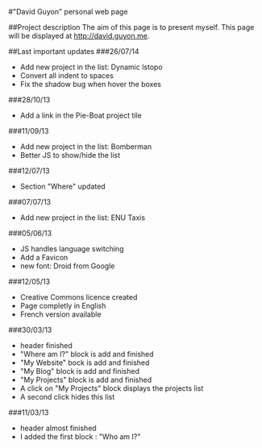#"David Guyon" personal web page

##Project description
The aim of this page is to present myself. This page will be displayed at http://david.guyon.me. 

##Last important updates
###26/07/14
- Add new project in the list: Dynamic lstopo
- Convert all indent to spaces
- Fix the shadow bug when hover the boxes

###28/10/13
- Add a link in the Pie-Boat project tile

###11/09/13
- Add new project in the list: Bomberman
- Better JS to show/hide the list

###12/07/13
- Section "Where" updated

###07/07/13
- Add new project in the list: ENU Taxis

###05/06/13
- JS handles language switching
- Add a Favicon
- new font: Droid from Google

###12/05/13
- Creative Commons licence created
- Page completly in English
- French version available

###30/03/13
- header finished 
- "Where am I?" block is add and finished
- "My Website" bock is add and finished
- "My Blog" block is add and finished
- "My Projects" block is add and finished
- A click on "My Projects" block displays the projects list
- A second click hides this list

###11/03/13
- header almost finished
- I added the first block : "Who am I?"
